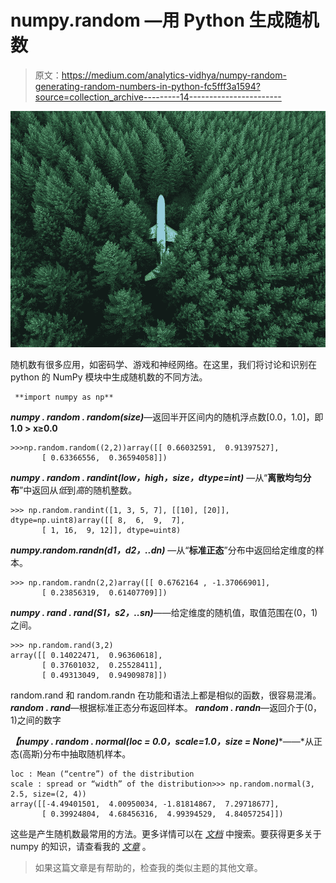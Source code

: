# numpy.random —用 Python 生成随机数

> 原文：<https://medium.com/analytics-vidhya/numpy-random-generating-random-numbers-in-python-fc5fff3a1594?source=collection_archive---------14----------------------->

![](img/ba58f4b22f0c751e2b75e55ef4495e9f.png)

随机数有很多应用，如密码学、游戏和神经网络。在这里，我们将讨论和识别在 python 的 NumPy 模块中生成随机数的不同方法。

```
 **import numpy as np** 
```

***numpy . random . random(size)***—返回半开区间内的随机浮点数[0.0，1.0]，即 **1.0 > x≥0.0**

```
>>>np.random.random((2,2))array([[ 0.66032591,  0.91397527],
       [ 0.63366556,  0.36594058]])
```

***numpy . random . randint(low，high，size，dtype=int)*** —从“**离散均匀分布**”中返回从*低*到*高*的随机整数。

```
>>> np.random.randint([1, 3, 5, 7], [[10], [20]], dtype=np.uint8)array([[ 8,  6,  9,  7], 
       [ 1, 16,  9, 12]], dtype=uint8)
```

***numpy.random.randn(d1，d2，..dn)*** —从“**标准正态**”分布中返回给定维度的样本。

```
>>> np.random.randn(2,2)array([[ 0.6762164 , -1.37066901],
       [ 0.23856319,  0.61407709]])
```

***numpy . rand . rand(S1，s2，..sn)***——给定维度的随机值，取值范围在(0，1)之间。

```
>>> np.random.rand(3,2)
array([[ 0.14022471,  0.96360618],  
       [ 0.37601032,  0.25528411],  
       [ 0.49313049,  0.94909878]]) 
```

random.rand 和 random.randn 在功能和语法上都是相似的函数，很容易混淆。
***random . rand***—根据标准正态分布返回样本。 ***random . randn***—返回介于(0，1)之间的数字

***【numpy . random . normal(loc = 0.0，scale=1.0，size = None)****——*从正态(高斯)分布中抽取随机样本。

```
loc : Mean (“centre”) of the distribution
scale : spread or “width” of the distribution>>> np.random.normal(3, 2.5, size=(2, 4))
array([[-4.49401501,  4.00950034, -1.81814867,  7.29718677],   
       [ 0.39924804,  4.68456316,  4.99394529,  4.84057254]]) 
```

这些是产生随机数最常用的方法。更多详情可以在 [*文档*](https://numpy.org/doc/stable/reference/random/generated/numpy.random.multivariate_normal.html) 中搜索。要获得更多关于 numpy 的知识，请查看我的 [*文章*](/@omrastogi/master-numpy-in-45-minutes-74b2460ecb00) 。

> 如果这篇文章是有帮助的，检查我的类似主题的其他文章。